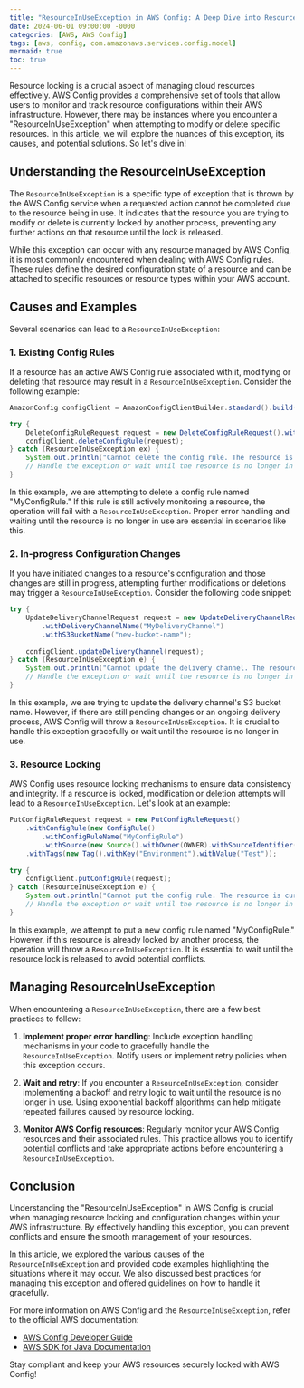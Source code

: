 ```yaml
---
title: "ResourceInUseException in AWS Config: A Deep Dive into Resource Locking and Management"
date: 2024-06-01 09:00:00 -0000
categories: [AWS, AWS Config]
tags: [aws, config, com.amazonaws.services.config.model]
mermaid: true
toc: true
---
```



Resource locking is a crucial aspect of managing cloud resources effectively. AWS Config provides a comprehensive set of tools that allow users to monitor and track resource configurations within their AWS infrastructure. However, there may be instances where you encounter a "ResourceInUseException" when attempting to modify or delete specific resources. In this article, we will explore the nuances of this exception, its causes, and potential solutions. So let's dive in!

## Understanding the ResourceInUseException

The `ResourceInUseException` is a specific type of exception that is thrown by the AWS Config service when a requested action cannot be completed due to the resource being in use. It indicates that the resource you are trying to modify or delete is currently locked by another process, preventing any further actions on that resource until the lock is released.

While this exception can occur with any resource managed by AWS Config, it is most commonly encountered when dealing with AWS Config rules. These rules define the desired configuration state of a resource and can be attached to specific resources or resource types within your AWS account.

## Causes and Examples

Several scenarios can lead to a `ResourceInUseException`:

### 1. Existing Config Rules

If a resource has an active AWS Config rule associated with it, modifying or deleting that resource may result in a `ResourceInUseException`. Consider the following example:

```java
AmazonConfig configClient = AmazonConfigClientBuilder.standard().build();

try {
    DeleteConfigRuleRequest request = new DeleteConfigRuleRequest().withConfigRuleName("MyConfigRule");
    configClient.deleteConfigRule(request);
} catch (ResourceInUseException ex) {
    System.out.println("Cannot delete the config rule. The resource is currently in use.");
    // Handle the exception or wait until the resource is no longer in use
}
```

In this example, we are attempting to delete a config rule named "MyConfigRule." If this rule is still actively monitoring a resource, the operation will fail with a `ResourceInUseException`. Proper error handling and waiting until the resource is no longer in use are essential in scenarios like this.

### 2. In-progress Configuration Changes

If you have initiated changes to a resource's configuration and those changes are still in progress, attempting further modifications or deletions may trigger a `ResourceInUseException`. Consider the following code snippet:

```java
try {
    UpdateDeliveryChannelRequest request = new UpdateDeliveryChannelRequest()
        .withDeliveryChannelName("MyDeliveryChannel")
        .withS3BucketName("new-bucket-name");
    
    configClient.updateDeliveryChannel(request);
} catch (ResourceInUseException e) {
    System.out.println("Cannot update the delivery channel. The resource is currently in use.");
    // Handle the exception or wait until the resource is no longer in use
}
```

In this example, we are trying to update the delivery channel's S3 bucket name. However, if there are still pending changes or an ongoing delivery process, AWS Config will throw a `ResourceInUseException`. It is crucial to handle this exception gracefully or wait until the resource is no longer in use.

### 3. Resource Locking

AWS Config uses resource locking mechanisms to ensure data consistency and integrity. If a resource is locked, modification or deletion attempts will lead to a `ResourceInUseException`. Let's look at an example:

```java
PutConfigRuleRequest request = new PutConfigRuleRequest()
    .withConfigRule(new ConfigRule()
        .withConfigRuleName("MyConfigRule")
        .withSource(new Source().withOwner(OWNER).withSourceIdentifier("s3-bucket-rule")))
    .withTags(new Tag().withKey("Environment").withValue("Test"));
    
try {
    configClient.putConfigRule(request);
} catch (ResourceInUseException e) {
    System.out.println("Cannot put the config rule. The resource is currently in use.");
    // Handle the exception or wait until the resource is no longer in use
}
```

In this example, we attempt to put a new config rule named "MyConfigRule." However, if this resource is already locked by another process, the operation will throw a `ResourceInUseException`. It is essential to wait until the resource lock is released to avoid potential conflicts.

## Managing ResourceInUseException

When encountering a `ResourceInUseException`, there are a few best practices to follow:

1. **Implement proper error handling**: Include exception handling mechanisms in your code to gracefully handle the `ResourceInUseException`. Notify users or implement retry policies when this exception occurs.

2. **Wait and retry**: If you encounter a `ResourceInUseException`, consider implementing a backoff and retry logic to wait until the resource is no longer in use. Using exponential backoff algorithms can help mitigate repeated failures caused by resource locking.

3. **Monitor AWS Config resources**: Regularly monitor your AWS Config resources and their associated rules. This practice allows you to identify potential conflicts and take appropriate actions before encountering a `ResourceInUseException`.

## Conclusion

Understanding the "ResourceInUseException" in AWS Config is crucial when managing resource locking and configuration changes within your AWS infrastructure. By effectively handling this exception, you can prevent conflicts and ensure the smooth management of your resources.

In this article, we explored the various causes of the `ResourceInUseException` and provided code examples highlighting the situations where it may occur. We also discussed best practices for managing this exception and offered guidelines on how to handle it gracefully.

For more information on AWS Config and the `ResourceInUseException`, refer to the official AWS documentation:

- [AWS Config Developer Guide](https://docs.aws.amazon.com/config/latest/developerguide)
- [AWS SDK for Java Documentation](https://docs.aws.amazon.com/sdk-for-java/latest/developer-guide/home.html)

Stay compliant and keep your AWS resources securely locked with AWS Config!